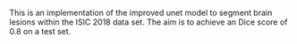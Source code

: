 This is an implementation of the improved unet model to segment brain lesions within the ISIC 2018 data set. The aim is to achieve an Dice score of 0.8 on a test set.